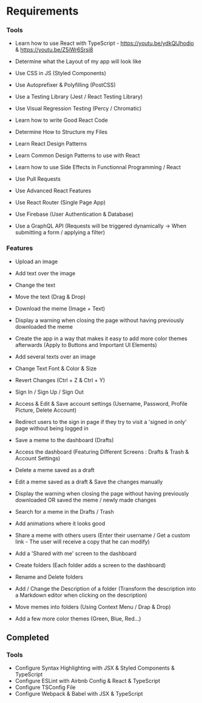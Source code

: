 # Requirements

### Tools

- Learn how to use React with TypeScript - https://youtu.be/ydkQlJhodio & https://youtu.be/Z5iWr6Srsj8
- Determine what the Layout of my app will look like

- Use CSS in JS (Styled Components)
- Use Autoprefixer & Polyfilling (PostCSS)

- Use a Testing Library (Jest / React Testing Library)
- Use Visual Regression Testing (Percy / Chromatic)

- Learn how to write Good React Code
- Determine How to Structure my Files
- Learn React Design Patterns
- Learn Common Design Patterns to use with React
- Learn how to use Side Effects in Functionnal Programming / React

- Use Pull Requests
- Use Advanced React Features
- Use React Router (Single Page App)
- Use Firebase (User Authentication & Database)
- Use a GraphQL API (Requests will be triggered dynamically -> When submitting a form / applying a filter)

### Features

- Upload an image
- Add text over the image
- Change the text
- Move the text (Drag & Drop)
- Download the meme (Image + Text)
- Display a warning when closing the page without having previously downloaded the meme
- Create the app in a way that makes it easy to add more color themes afterwards (Apply to Buttons and Important UI Elements)

- Add several texts over an image
- Change Text Font & Color & Size
- Revert Changes (Ctrl + Z & Ctrl + Y)

- Sign In / Sign Up / Sign Out
- Access & Edit & Save account settings (Username, Password, Profile Picture, Delete Account)
- Redirect users to the sign in page if they try to visit a 'signed in only' page without being logged in

- Save a meme to the dashboard (Drafts)
- Access the dashboard (Featuring Different Screens : Drafts & Trash & Account Settings)
- Delete a meme saved as a draft
- Edit a meme saved as a draft & Save the changes manually
- Display the warning when closing the page without having previously downloaded OR saved the meme / newly made changes

- Search for a meme in the Drafts / Trash
- Add animations where it looks good

- Share a meme with others users (Enter their username / Get a custom link - The user will receive a copy that he can modify)
- Add a 'Shared with me' screen to the dashboard

- Create folders (Each folder adds a screen to the dashboard)
- Rename and Delete folders
- Add / Change the Description of a folder (Transform the description into a Markdown editor when clicking on the description)
- Move memes into folders (Using Context Menu / Drap & Drop)
- Add a few more color themes (Green, Blue, Red...)

## Completed

### Tools

- Configure Syntax Highlighting with JSX & Styled Components & TypeScript
- Configure ESLint with Airbnb Config & React & TypeScript
- Configure TSConfig File
- Configure Webpack & Babel with JSX & TypeScript